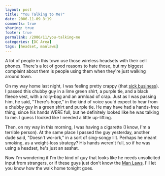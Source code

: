 ```yaml
---
layout: post
title: "You Talking to Me?"
date: 2006-11-09 8:19
comments: true
sharing: true
footer: true
permalink: /2006/11/you-talking-me
categories: [DC Area]
tags: [headset, manlaws]
---
```

A lot of people in this town use those wireless headsets with their cell phones.  There's a lot of good reasons to hate those, but my biggest complaint about them is people using them when they're just walking around town.

On my way home last night, I was feeling pretty crappy (that <a href="http://www.brockli.com/archives/2006/11/still_kind_of_sick.php">sick business</a>).  I passed this chubby guy in a lime green shirt, a purple tie, and a black fleece vest, with a rolly-bag and an armload of crap.  Just as I was passing him, he said, "There's hope," in the kind of voice you'd expect to hear from a chubby guy in a green shirt and purple tie.  He may have had a hands-free thing, since his hands WERE full, but he definitely looked like he was talking to me.  I guess I looked like I needed a little up-lifting.

Then, on my way in this morning, I was having a cigarette (I know, I'm a terrible person).  At the same place I passed the guy yesterday, another dude said, "Doesn't wo-ork," in a sort of sing-songy lilt.  Perhaps he meant smoking, as a weight-loss strategy?  His hands weren't full, so if he was using a headset, he's just an asshat.

Now I'm wondering if I'm the kind of guy that looks like he needs unsolicited input from strangers, or if these guys just don't know the <a href="http://www.manlaws.com/" target="_blank">Man Laws</a>.  I'll let you know how the walk home tonight goes.
